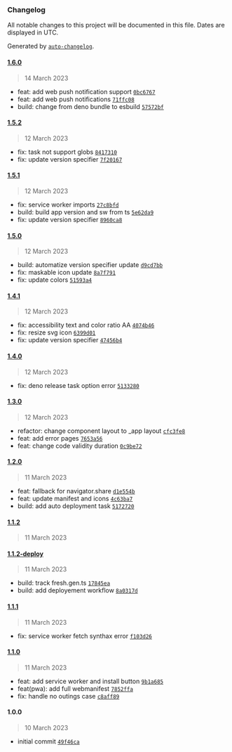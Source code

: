 ### Changelog

All notable changes to this project will be documented in this file. Dates are displayed in UTC.

Generated by [`auto-changelog`](https://github.com/CookPete/auto-changelog).

#### [1.6.0](https://github.com/JOTSR/Planning-baguage/compare/1.5.2...1.6.0)

> 14 March 2023

- feat: add web push notification support [`0bc6767`](https://github.com/JOTSR/Planning-baguage/commit/0bc6767bddc883c21e56fc69eeab24a4b2bd5f97)
- feat: add web push notifications [`71ffc08`](https://github.com/JOTSR/Planning-baguage/commit/71ffc081d25b15d2a1ea90cb7f37e83783742e4e)
- build: change from deno bundle to esbuild [`57572bf`](https://github.com/JOTSR/Planning-baguage/commit/57572bf8dc5d4201994a15ccee4b17c4b4040484)

#### [1.5.2](https://github.com/JOTSR/Planning-baguage/compare/1.5.1...1.5.2)

> 12 March 2023

- fix: task not support globs [`8417310`](https://github.com/JOTSR/Planning-baguage/commit/841731028dbcf276d553c757562e59a04fafb24c)
- fix: update version specifier [`7f20167`](https://github.com/JOTSR/Planning-baguage/commit/7f20167cdc16b0a2a32151471a4b57c41c94b0e0)

#### [1.5.1](https://github.com/JOTSR/Planning-baguage/compare/1.5.0...1.5.1)

> 12 March 2023

- fix: service worker imports [`27c8bfd`](https://github.com/JOTSR/Planning-baguage/commit/27c8bfdd4c3e628acf0e17042891998ba3ad85d7)
- build: build app version and sw from ts [`5e62da9`](https://github.com/JOTSR/Planning-baguage/commit/5e62da933a5e0f0c596e8aefb38e2a7b1d7f6d9a)
- fix: update version specifier [`8960ca8`](https://github.com/JOTSR/Planning-baguage/commit/8960ca821789ed3ec0f703cfb1cd14c4bd5ea467)

#### [1.5.0](https://github.com/JOTSR/Planning-baguage/compare/1.4.1...1.5.0)

> 12 March 2023

- build: automatize version specifier update [`d9cd7bb`](https://github.com/JOTSR/Planning-baguage/commit/d9cd7bb8ad4d64a06d32328e002a551af65e9c1f)
- fix: maskable icon update [`8a7f791`](https://github.com/JOTSR/Planning-baguage/commit/8a7f7916a57a6137d61f3ce0480fa9a8393f5500)
- fix: update colors [`51593a4`](https://github.com/JOTSR/Planning-baguage/commit/51593a45573827bc40b875badc24e126420df65a)

#### [1.4.1](https://github.com/JOTSR/Planning-baguage/compare/1.4.0...1.4.1)

> 12 March 2023

- fix: accessibility text and color ratio AA [`4074b46`](https://github.com/JOTSR/Planning-baguage/commit/4074b46e22792be98c4cea7ece729893b63e4448)
- fix: resize svg icon [`6399d01`](https://github.com/JOTSR/Planning-baguage/commit/6399d018ab0dc248bf5f3b5665f89e936cbc8263)
- fix: update version specifier [`47456b4`](https://github.com/JOTSR/Planning-baguage/commit/47456b404ccda92a3b89914a6c4ba2eb69ffdcc6)

#### [1.4.0](https://github.com/JOTSR/Planning-baguage/compare/1.3.0...1.4.0)

> 12 March 2023

- fix: deno release task option error [`5133280`](https://github.com/JOTSR/Planning-baguage/commit/51332808463b396763cd6a1df71ddb585e33af5c)

#### [1.3.0](https://github.com/JOTSR/Planning-baguage/compare/1.2.0...1.3.0)

> 12 March 2023

- refactor: change component layout to _app layout [`cfc3fe8`](https://github.com/JOTSR/Planning-baguage/commit/cfc3fe87ab21c6881ee8c522acd2e8542b325018)
- feat: add error pages [`7653a56`](https://github.com/JOTSR/Planning-baguage/commit/7653a56ff903911dcdbb4ef468cfb2468fb03915)
- feat: change code validity duration [`0c9be72`](https://github.com/JOTSR/Planning-baguage/commit/0c9be72e2b0cdb562cf50074fc1f072d4d534013)

#### [1.2.0](https://github.com/JOTSR/Planning-baguage/compare/1.1.2...1.2.0)

> 11 March 2023

- feat: fallback for navigator.share [`d1e554b`](https://github.com/JOTSR/Planning-baguage/commit/d1e554b465abd165709bd0292f821d57d36532f7)
- feat: update manifest and icons [`4c63ba7`](https://github.com/JOTSR/Planning-baguage/commit/4c63ba7947717c451ba328c7bf0856a7136f7813)
- build: add auto deployment task [`5172720`](https://github.com/JOTSR/Planning-baguage/commit/5172720037a2e174cffe29da22893be4089a6204)

#### [1.1.2](https://github.com/JOTSR/Planning-baguage/compare/1.1.2-deploy...1.1.2)

> 11 March 2023

#### [1.1.2-deploy](https://github.com/JOTSR/Planning-baguage/compare/1.1.1...1.1.2-deploy)

> 11 March 2023

- build: track fresh.gen.ts [`17845ea`](https://github.com/JOTSR/Planning-baguage/commit/17845eaaf5b16dd26149ea2ec2e113301c15837d)
- build: add deployement workflow [`8a0317d`](https://github.com/JOTSR/Planning-baguage/commit/8a0317dd70d348777b9aede9b93fa51f6e5b9e6d)

#### [1.1.1](https://github.com/JOTSR/Planning-baguage/compare/1.1.0...1.1.1)

> 11 March 2023

- fix: service worker fetch synthax error [`f103d26`](https://github.com/JOTSR/Planning-baguage/commit/f103d26db8f9e575e145b6b4942fd507c1d7aa3e)

#### [1.1.0](https://github.com/JOTSR/Planning-baguage/compare/1.0.0...1.1.0)

> 11 March 2023

- feat: add service worker and install button [`9b1a685`](https://github.com/JOTSR/Planning-baguage/commit/9b1a6856eec741d2ac8812eb5e7ab0c50525cc3b)
- feat(pwa): add full webmanifest [`7852ffa`](https://github.com/JOTSR/Planning-baguage/commit/7852ffae0f308fb560e5a34068b76b286c6e403b)
- fix: handle no outings case [`c8aff89`](https://github.com/JOTSR/Planning-baguage/commit/c8aff8982e597d66f5dbe8812ff66d20af509f29)

#### 1.0.0

> 10 March 2023

- initial commit [`49f46ca`](https://github.com/JOTSR/Planning-baguage/commit/49f46ca3a40262345d3308b1b15b9f06d8d5d9d0)
